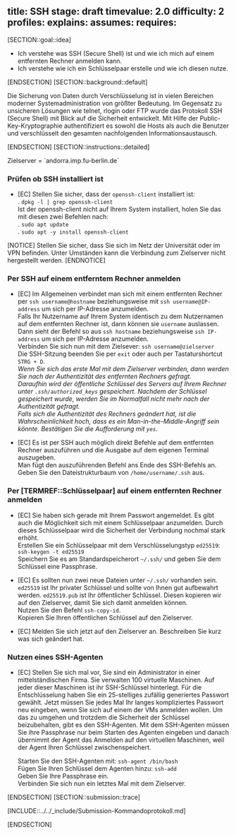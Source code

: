 title: SSH
stage: draft
timevalue: 2.0 
difficulty: 2
profiles:
explains:
assumes:
requires:
---
[SECTION::goal::idea]

 - Ich verstehe was SSH (Secure Shell) ist und wie ich mich auf einem entfernten Rechner anmelden kann.
 - Ich verstehe wie ich ein Schlüsselpaar erstelle und wie ich diesen nutze.

[ENDSECTION]
[SECTION::background::default]

Die Sicherung von Daten durch Verschlüsselung ist in vielen Bereichen moderner Systemadministration von größter Bedeutung. Im Gegensatz zu unsicheren Lösungen wie telnet, rlogin oder FTP wurde das Protokoll SSH (Secure Shell) mit Blick auf die Sicherheit entwickelt. Mit Hilfe der Public-Key-Kryptographie authentifiziert es sowohl die Hosts als auch die Benutzer und verschlüsselt den gesamten nachfolgenden Informationsaustausch.

[ENDSECTION]
[SECTION::instructions::detailed]

<replacement id='targetserver'>
Zielserver = `andorra.imp.fu-berlin.de`
</replacement>

### Prüfen ob SSH installiert ist

- [EC] Stellen Sie sicher, dass der `openssh-client` installiert ist:  
   . `dpkg -l | grep openssh-client`  
   Ist der openssh-client nicht auf Ihrem System installiert, holen Sie das mit diesen zwei Befehlen nach:  
   . `sudo apt update`  
   . `sudo apt -y install openssh-client`  

[NOTICE]
Stellen Sie sicher, dass Sie sich im Netz der Universität oder im VPN befinden. Unter Umständen kann die Verbindung zum Zielserver nicht hergestellt werden.
[ENDNOTICE]

### Per SSH auf einem entferntem Rechner anmelden

- [EC] Im Allgemeinen verbindet man sich mit einem entfernten Rechner per `ssh username@hostname` beziehungsweise mit `ssh username@IP-address` um sich per IP-Adresse anzumelden.  
   Falls Ihr Nutzername auf Ihrem System identisch zu dem Nutzernamen auf dem entfernten Rechner ist, dann können sie `username` auslassen.  
   Dann sieht der Befehl so aus `ssh hostname` beziehungsweise `ssh IP-address` um sich per IP-Adresse anzumelden.  
   Verbinden Sie sich nun mit dem Zielsever: `ssh username@zielserver`  
   Die SSH-Sitzung beenden Sie per `exit` oder auch per Tastaturshortcut `STRG + D`.  
   *Wenn Sie sich das erste Mal mit dem Zielserver verbinden, dann werden Sie nach der Authentizität des entfernten Rechners gefragt.*  
   *Daraufhin wird der öffentliche Schlüssel des Servers auf Ihrem Rechner unter `.ssh/authorized_keys` gespeichert. Nachdem der Schlüssel gespeichert wurde, werden Sie im Normalfall nicht mehr nach der Authentizität gefragt.*  
   *Falls sich die Authentizität des Rechners geändert hat, ist die Wahrscheinlichkeit hoch, dass es ein Man-in-the-Middle-Angriff sein könnte.*
   *Bestätigen Sie die Aufforderung mit `yes`.*

- [EC] Es ist per SSH auch möglich direkt Befehle auf dem entfernten Rechner auszuführen und die Ausgabe auf dem eigenen Terminal auszugeben.  
   Man fügt den auszuführenden Befehl ans Ende des SSH-Befehls an.  
   Geben Sie den Dateistrukturbaum von `/home/username/.ssh` aus.


### Per [TERMREF::Schlüsselpaar] auf einem entfernten Rechner anmelden

- [EC] Sie haben sich gerade mit Ihrem Passwort angemeldet. Es gibt auch die Möglichkeit sich mit einem Schlüsselpaar anzumelden. Durch dieses Schlüsselpaar wird die Sicherheit der Verbindung nochmal stark erhöht.  
   Erstellen Sie ein Schlüsselpaar mit dem Verschlüsselungstyp `ed25519`: `ssh-keygen -t ed25519`  
   Speichern Sie es am Standardspeicherort `~/.ssh/` und geben Sie dem Schlüssel eine Passphrase.

- [EC] Es sollten nun zwei neue Dateien unter `~/.ssh/` vorhanden sein. `ed25519` ist Ihr privater Schlüssel und sollte von Ihnen gut aufbewahrt werden. `ed25519.pub` ist Ihr öffentlicher Schlüssel. Diesen kopieren wir auf den Zielserver, damit Sie sich damit anmelden können.  
   Nutzen Sie den Befehl `ssh-copy-id`.  
   Kopieren Sie Ihren öffentlichen Schlüssel auf den Zielserver.

- [EC] Melden Sie sich jetzt auf den Zielserver an. Beschreiben Sie kurz was sich geändert hat.

### Nutzen eines SSH-Agenten

- [EC] Stellen Sie sich mal vor, Sie sind ein Administrator in einer mittelständischen Firma. Sie verwalten 100 virtuelle Maschinen. Auf jeder dieser Maschinen ist ihr SSH-Schlüssel hinterlegt. Für die Entschlüsselung haben Sie ein 25-stelliges zufällig generiertes Passwort gewählt. Jetzt müssen Sie jedes Mal Ihr langes kompliziertes Passwort neu eingeben, wenn Sie sich auf einem der VMs anmelden wollen. Um das zu umgehen und trotzdem die Sicherheit der Schlüssel beizubehalten, gibt es den SSH-Agenten. Mit dem SSH-Agenten müssen Sie ihre Passphrase nur beim Starten des Agenten eingeben und danach übernimmt der Agent das Anmelden auf den virtuellen Maschinen, weil der Agent Ihren Schlüssel zwischenspeichert.  
  
    Starten Sie den SSH-Agenten mit: `ssh-agent /bin/bash`  
    Fügen Sie Ihren Schlüssel dem Agenten hinzu: `ssh-add`  
    Geben Sie Ihre Passphrase ein.  
    Verbinden Sie sich nun ein letztes Mal mit dem Zielserver.  

[ENDSECTION]
[SECTION::submission::trace]

[INCLUDE::../../_include/Submission-Kommandoprotokoll.md]

[ENDSECTION]

